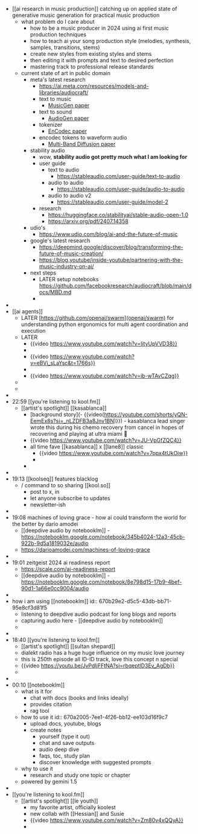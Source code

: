 - [[ai research in music production]] catching up on applied state of generative music generation for practical music production
	- what problem do I care about
		- how to be a music producer in 2024 using ai first music production techniques
		- how to teach ai your song production style (melodies, synthesis, samples, transitions, stems)
		- create new styles from existing styles and stems
		- then editing it with prompts and text to desired perfection
		- mastering track to professional release standards
	- current state of art in public domain
		- meta's latest research
			- https://ai.meta.com/resources/models-and-libraries/audiocraft/
			- text to music
				- [MusicGen paper](https://arxiv.org/abs/2306.05284)
			- text to sound
				- [AudioGen paper](https://arxiv.org/abs/2209.15352)
			- tokenizer
				- [EnCodec paper](https://arxiv.org/abs/2210.13438)
			- encodec tokens to waveform audio
				- [Multi-Band Diffusion paper](https://dl.fbaipublicfiles.com/encodec/Diffusion/paper.pdf)
		- stability audio
			- wow, **stability audio got pretty much what I am looking for**
			- user guide
				- text to audio
					- https://stableaudio.com/user-guide/text-to-audio
				- audio to audio
					- https://stableaudio.com/user-guide/audio-to-audio
				- audio to audio v2
					- https://stableaudio.com/user-guide/model-2
			- research
				- https://huggingface.co/stabilityai/stable-audio-open-1.0
				- https://arxiv.org/pdf/2407.14358
		- udio's
			- https://www.udio.com/blog/ai-and-the-future-of-music
		- google's latest research
			- https://deepmind.google/discover/blog/transforming-the-future-of-music-creation/
			- https://blog.youtube/inside-youtube/partnering-with-the-music-industry-on-ai/
		- next steps
			- LATER setup notebooks https://github.com/facebookresearch/audiocraft/blob/main/docs/MBD.md
			-
-
- [[ai agents]]
	- LATER [https://github.com/openai/swarm](openai/swarm) for understanding python ergonomics for multi agent coordination and execution
	- LATER
		- {{video https://www.youtube.com/watch?v=IityUpVVD38}}
		-
		- {{video https://www.youtube.com/watch?v=eBVi_sLaYsc&t=1766s}}
		-
		- {{video https://www.youtube.com/watch?v=ib-wTAvCZqg}}
	-
	-
-
- 22:59 [[you're listening to kool.fm]]
	- [[artist's spotlight]] [[kasablanca]]
		- [background story](- {{video(https://youtube.com/shorts/yQN-EemEx8s?si=_nLZDFB3a8Jnv1BN)}}) - kasablanca lead singer wrote this during his chemo recovery from cancel in hopes of recovering and playing at ultra miami 🤍
		- {{video https://www.youtube.com/watch?v=JU-VpGfZQC4}}
		- all time fave [[kasablanca]] x [[lane8]] classic
			- {{video https://www.youtube.com/watch?v=7ppx4tUkOiw}}
			-
		-
-
- 19:13 [[koolseq]] features blacklog
	- / command to so sharing [[kool.so]]
		- post to x, in
		- let anyone subscribe to updates
		- newsletter-ish
-
- 19:08 machines of loving grace - how ai could transform the world for the better by dario amodei
	- [[deepdive audio by notebooklm]] - https://notebooklm.google.com/notebook/345b4024-12a3-45cb-922b-9d5a1819032e/audio
	- https://darioamodei.com/machines-of-loving-grace
-
- 19:01 zeitgeist  2024 ai readiness report
	- https://scale.com/ai-readiness-report
	- [[deepdive audio by notebooklm]] - https://notebooklm.google.com/notebook/8e798d15-17b9-4bef-90d1-1a66e0cc9004/audio
-
- how i am using [[notebooklm]]
  id:: 670b29e2-d5c5-43db-bb71-95e8cf3d81f5
	- listening to deepdive audio podcast for long blogs and reports
	- capturing audio here - [[deepdive audio by notebooklm]]
	-
-
- 18:40 [[you're listening to kool.fm]]
	- [[artist's spotlight]] [[sultan shepard]]
	- dialekt radio has a huge huge influence on my music love journey
	- this is 250th episode all ID-ID track, love this concept n special
	- {{video https://youtu.be/JvPdIjFFtNA?si=rbqeptlD3Ev_AgDb}}
	-
-
- 00:10 [[notebooklm]]
	- what is it for
		- chat with docs (books and links ideally)
		- provides citation
		- rag tool
	- how to use it
	  id:: 670a2005-7ee1-4f26-bb12-ee103d16f9c7
		- upload docs, youtube, blogs
		- create notes
			- yourself (type it out)
			- chat and save outputs
			- audio deep dive
			- faqs, toc, study plan
			- discover knowledge with suggested prompts
	- why to use it
		- research and study one topic or chapter
	- powered by gemini 1.5
-
- [[you're listening to kool.fm]]
	- [[artist's spotlight]] [[le youth]]
		- my favorite artist, officially koolest
		- new collab with [[Hessian]] and Susie
		- {{video https://www.youtube.com/watch?v=Zm80v4xQQyA}}
		-